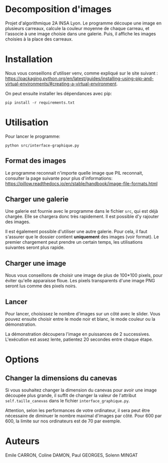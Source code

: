 # Decomposition d'images
Projet d'algorithmique 2A INSA Lyon.
Le programme découpe une image en plusieurs carreaux, calcule la couleur
moyenne de chaque carreau, et l'associe à une image choisie dans une galerie.
Puis, il affiche les images choisies à la place des carreaux.

# Installation
Nous vous conseillons d'utiliser venv, comme expliqué sur le site suivant :
https://packaging.python.org/en/latest/guides/installing-using-pip-and-virtual-environments/#creating-a-virtual-environment.

On peut ensuite installer les dépendances avec pip:
```
pip install -r requirements.txt
```

# Utilisation
Pour lancer le programme:
```
python src/interface-graphique.py
```

## Format des images
Le programme reconnait n'importe quelle image que PIL reconnait,
consulter la page suivante pour plus d'informations:
https://pillow.readthedocs.io/en/stable/handbook/image-file-formats.html

## Charger une galerie
Une galerie est fournie avec le programme dans le fichier `src`, qui est déjà
chargée. Elle se chargera donc très rapidement.
Il est possible d'y rajouter des images.

Il est également possible d'utiliser une autre galerie. Pour cela, il faut 
s'assurer que le dossier contient **uniquement** des images (voir format). 
Le premier chargement peut prendre un certain temps, les utilisations 
suivantes seront plus rapide.

## Charger une image
Nous vous conseillons de choisir une image de plus de 100*100 pixels,
pour éviter qu'elle apparaisse floue.
Les pixels transparents d'une image PNG seront lus comme des pixels noirs.

## Lancer
Pour lancer, choisissez le nombre d'images sur un côté avec le slider.
Vous pouvez ensuite choisir entre le mode noir et blanc, le mode
couleur ou la démonstration.

La démonstration découpera l'image en puissances de 2 successives.
L'exécution est assez lente, patientez 20 secondes entre chaque
étape.

# Options
## Changer la dimensions du canevas
Si vous souhaitez changer la dimension du canevas pour avoir une image
découpée plus grande, il suffit de changer la valeur de l'attribut 
`self.taille_canevas` dans le fichier `interface_graphique.py`. 

Attention, selon les performances de votre ordinateur, il sera 
peut être nécessaire de diminuer le nombre maximal d'images par côté.
Pour 600 par 600, la limite sur nos ordinateurs est de 70 par exemple.

# Auteurs
Emile CARRON, Coline DAMON, Paul GEORGES, Solenn MINGAT
